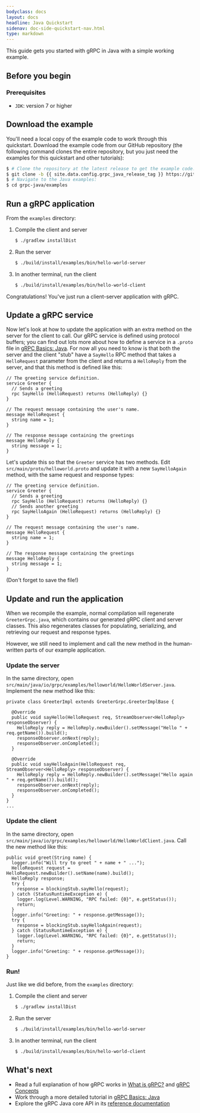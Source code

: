 ```yaml
---
bodyclass: docs
layout: docs
headline: Java Quickstart
sidenav: doc-side-quickstart-nav.html
type: markdown
---
```

<p class="lead">This guide gets you started with gRPC in Java with a simple
working example.</p>

<div id="toc"></div>

## Before you begin

### Prerequisites

* `JDK`: version 7 or higher

## Download the example

You'll need a local copy of the example code to work through this quickstart.
Download the example code from our GitHub repository (the following command
clones the entire repository, but you just need the examples for this quickstart
and other tutorials):

```sh
$ # Clone the repository at the latest release to get the example code:
$ git clone -b {{ site.data.config.grpc_java_release_tag }} https://github.com/grpc/grpc-java
$ # Navigate to the Java examples:
$ cd grpc-java/examples
```

## Run a gRPC application

From the `examples` directory:

1. Compile the client and server

   ```sh
   $ ./gradlew installDist
   ```

2. Run the server

   ```sh
   $ ./build/install/examples/bin/hello-world-server
   ```

3. In another terminal, run the client

   ```sh
   $ ./build/install/examples/bin/hello-world-client
   ```

Congratulations! You've just run a client-server application with gRPC.

## Update a gRPC service

Now let's look at how to update the application with an extra method on the
server for the client to call. Our gRPC service is defined using protocol
buffers; you can find out lots more about how to define a service in a `.proto`
file in [gRPC Basics: Java][]. For now all you need to know is that both the
server and the client "stub" have a `SayHello` RPC method that takes a
`HelloRequest` parameter from the client and returns a `HelloReply` from the
server, and that this method is defined like this:


```
// The greeting service definition.
service Greeter {
  // Sends a greeting
  rpc SayHello (HelloRequest) returns (HelloReply) {}
}

// The request message containing the user's name.
message HelloRequest {
  string name = 1;
}

// The response message containing the greetings
message HelloReply {
  string message = 1;
}
```
Let's update this so that the `Greeter` service has two methods. Edit
`src/main/proto/helloworld.proto` and update it with a new `SayHelloAgain`
method, with the same request and response types:

```
// The greeting service definition.
service Greeter {
  // Sends a greeting
  rpc SayHello (HelloRequest) returns (HelloReply) {}
  // Sends another greeting
  rpc SayHelloAgain (HelloRequest) returns (HelloReply) {}
}

// The request message containing the user's name.
message HelloRequest {
  string name = 1;
}

// The response message containing the greetings
message HelloReply {
  string message = 1;
}
```

(Don't forget to save the file!)

## Update and run the application

When we recompile the example, normal compilation will regenerate
`GreeterGrpc.java`, which contains our generated gRPC client and server classes.
This also regenerates classes for populating, serializing, and retrieving our
request and response types.

However, we still need to implement and call the new method in the human-written
parts of our example application.

### Update the server

In the same directory, open
`src/main/java/io/grpc/examples/helloworld/HelloWorldServer.java`. Implement the
new method like this:

```
private class GreeterImpl extends GreeterGrpc.GreeterImplBase {

  @Override
  public void sayHello(HelloRequest req, StreamObserver<HelloReply> responseObserver) {
    HelloReply reply = HelloReply.newBuilder().setMessage("Hello " + req.getName()).build();
    responseObserver.onNext(reply);
    responseObserver.onCompleted();
  }

  @Override
  public void sayHelloAgain(HelloRequest req, StreamObserver<HelloReply> responseObserver) {
    HelloReply reply = HelloReply.newBuilder().setMessage("Hello again " + req.getName()).build();
    responseObserver.onNext(reply);
    responseObserver.onCompleted();
  }
}
...
```

### Update the client

In the same directory, open
`src/main/java/io/grpc/examples/helloworld/HelloWorldClient.java`. Call the new
method like this:

```
public void greet(String name) {
  logger.info("Will try to greet " + name + " ...");
  HelloRequest request = HelloRequest.newBuilder().setName(name).build();
  HelloReply response;
  try {
    response = blockingStub.sayHello(request);
  } catch (StatusRuntimeException e) {
    logger.log(Level.WARNING, "RPC failed: {0}", e.getStatus());
    return;
  }
  logger.info("Greeting: " + response.getMessage());
  try {
    response = blockingStub.sayHelloAgain(request);
  } catch (StatusRuntimeException e) {
    logger.log(Level.WARNING, "RPC failed: {0}", e.getStatus());
    return;
  }
  logger.info("Greeting: " + response.getMessage());
}
```

### Run!

Just like we did before, from the `examples` directory:

1. Compile the client and server

   ```sh
   $ ./gradlew installDist
   ```

2. Run the server

   ```sh
   $ ./build/install/examples/bin/hello-world-server
   ```

3. In another terminal, run the client

   ```sh
   $ ./build/install/examples/bin/hello-world-client
   ```

## What's next

- Read a full explanation of how gRPC works in [What is gRPC?](../guides/)
  and [gRPC Concepts](../guides/concepts.html)
- Work through a more detailed tutorial in [gRPC Basics: Java][]
- Explore the gRPC Java core API in its [reference
  documentation](/grpc-java/javadoc/)

[gRPC Basics: Java]:../tutorials/basic/java.html


